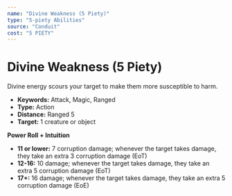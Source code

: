 ```yaml
---
name: "Divine Weakness (5 Piety)"
type: "5-piety Abilities"
source: "Conduit"
cost: "5 PIETY"
---
```


# Divine Weakness (5 Piety)

Divine energy scours your target to make them more susceptible to harm.

- **Keywords:** Attack, Magic, Ranged
- **Type:** Action
- **Distance:** Ranged 5
- **Target:** 1 creature or object

**Power Roll + Intuition**
- **11 or lower:** 7 corruption damage; whenever the target takes damage, they take an extra 3 corruption damage (EoT)
- **12-16:** 10 damage; whenever the target takes damage, they take an extra 5 corruption damage (EoT)
- **17+:** 16 damage; whenever the target takes damage, they take an extra 5 corruption damage (EoE)
